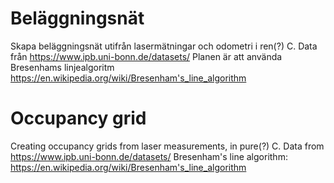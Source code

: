 # Beläggningsnät
Skapa beläggningsnät utifrån lasermätningar och odometri i ren(?) C.
Data från https://www.ipb.uni-bonn.de/datasets/
Planen är att använda Bresenhams linjealgoritm https://en.wikipedia.org/wiki/Bresenham's_line_algorithm

# Occupancy grid
Creating occupancy grids from laser measurements, in pure(?) C.
Data from https://www.ipb.uni-bonn.de/datasets/
Bresenham's line algorithm: https://en.wikipedia.org/wiki/Bresenham's_line_algorithm
